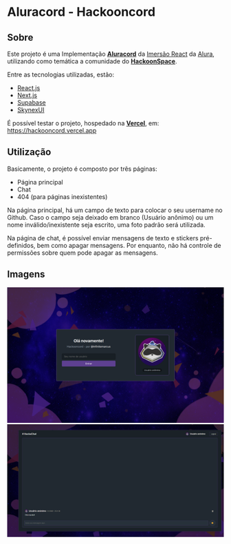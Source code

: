 # Aluracord - Hackooncord

## Sobre

Este projeto é uma Implementação [**Aluracord**](https://github.com/alura-challenges/aluracord-matrix) da [Imersão React](https://www.alura.com.br/imersao-react) da [Alura](https://alura.com.br), utilizando como temática a comunidade do [**HackoonSpace**](https://hackoonspace.com).

Entre as tecnologias utilizadas, estão:
- [React.js](https://pt-br.reactjs.org/)
- [Next.js](https://nextjs.org/)
- [Supabase](https://supabase.com/)
- [SkynexUI](https://skynexui.dev/)

É possível testar o projeto, hospedado na [**Vercel**](https://vercel.com), em: https://hackooncord.vercel.app

## Utilização

Basicamente, o projeto é composto por três páginas:
- Página principal
- Chat
- 404 (para páginas inexistentes)

Na página principal, há um campo de texto para colocar o seu username no Github. Caso o campo seja deixado em branco (Usuário anônimo) ou um nome inválido/inexistente seja escrito, uma foto padrão será utilizada.

Na página de chat, é possível enviar mensagens de texto e stickers pré-definidos, bem como apagar mensagens. Por enquanto, não há controle de permissões sobre quem pode apagar as mensagens.

## Imagens

<p align="center">
  <img alt="Imagem da página principal" src="https://github.com/InfiniteMarcus/aluracord-hackooncord/blob/main/.docs/index.png" width="800" />
  <img alt="Imagem da página de chat" src="https://github.com/InfiniteMarcus/aluracord-hackooncord/blob/main/.docs/chat.png" width="800" />
</p>
